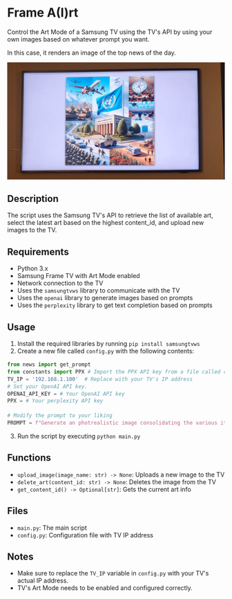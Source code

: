 

**Frame A(I)rt**
=======================

Control the Art Mode of a Samsung TV using the TV's API by using your own images based on whatever prompt you want.

In this case, it renders an image of the top news of the day.


![Example Image](tv_art.jpeg)


**Description**
---------------

The script uses the Samsung TV's API to retrieve the list of available art, select the latest art based on the highest content_id, and upload new images to the TV.

**Requirements**
---------------

* Python 3.x
* Samsung Frame TV with Art Mode enabled
* Network connection to the TV
* Uses the `samsungtvws` library to communicate with the TV
* Uses the `openai` library to generate images based on prompts
* Uses the `perplexity` library to get text completion based on prompts

**Usage**
-----

1. Install the required libraries by running `pip install samsungtvws`
2. Create a new file called `config.py` with the following contents:
```python
from news import get_prompt
from constants import PPX # Import the PPX API key from a file called constants.py
TV_IP = '192.168.1.100'  # Replace with your TV's IP address
# Set your OpenAI API key.
OPENAI_API_KEY = # Your OpenAI API key
PPX = # Your perplexity API key

# Modify the prompt to your liking
PROMPT = f"Generate an photrealistic image consolidating the various items in {get_prompt('Enter your prompt here')}"

```
3. Run the script by executing `python main.py`

**Functions**
-------------

* `upload_image(image_name: str) -> None`: Uploads a new image to the TV
* `delete_art(content_id: str) -> None`: Deletes the image from the TV
* `get_content_id() -> Optional[str]`: Gets the current art info

**Files**
------

* `main.py`: The main script
* `config.py`: Configuration file with TV IP address

**Notes**
-----

* Make sure to replace the `TV_IP` variable in `config.py` with your TV's actual IP address.
* TV's Art Mode needs to be enabled and configured correctly.

